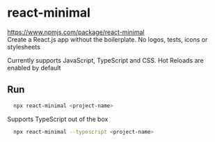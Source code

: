 # react-minimal

https://www.npmjs.com/package/react-minimal  
Create a React.js app without the boilerplate. No logos, tests, icons or stylesheets

Currently supports JavaScript, TypeScript and CSS.
Hot Reloads are enabled by default

## Run

```bash
  npx react-minimal <project-name>
```

Supports TypeScript out of the box

```bash
  npx react-minimal --typescript <project-name>
```
